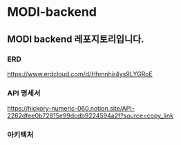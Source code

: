 # MODI-backend
## MODI backend 레포지토리입니다.

### ERD
https://www.erdcloud.com/d/Hhmnhir4ys9LYGRoE

### API 명세서
https://hickory-numeric-060.notion.site/API-2262dfee0b72815e99dcdb9224594a2f?source=copy_link

### 아키텍처